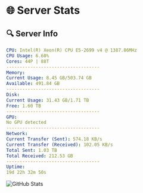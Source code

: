 # 🌐 Server Stats
## 🔍 Server Info
```yaml
CPU: Intel(R) Xeon(R) CPU E5-2699 v4 @ 1387.86MHz
CPU Usage: 6.60%
Cores: 44P | 88T
-----------------------------------
Memory:
Current Usage: 8.45 GB/503.74 GB
Available: 491.84 GB
-----------------------------------
Disk:
Current Usage: 31.43 GB/1.71 TB
Free: 1.60 TB
-----------------------------------
GPU:
No GPU detected
-----------------------------------
Network:
Current Transfer (Sent): 574.18 KB/s
Current Transfer (Received): 102.05 KB/s
Total Sent: 1.03 TB
Total Received: 212.53 GB
-----------------------------------
Uptime:
19d 22h 32m 50s
```
![GitHub Stats](https://img.shields.io/badge/Updated-2025-05-09_15:41:38-blue)